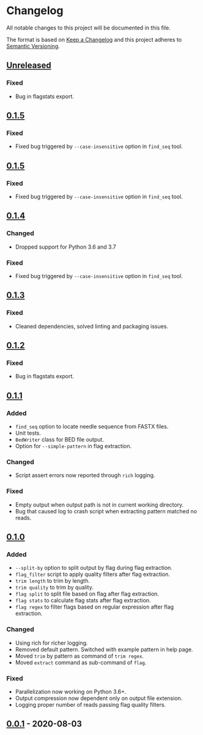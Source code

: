 # Changelog
All notable changes to this project will be documented in this file.

The format is based on [Keep a Changelog](http://keepachangelog.com/en/1.0.0/)
and this project adheres to [Semantic Versioning](http://semver.org/spec/v2.0.0.html).

## [Unreleased]
### Fixed
- Bug in flagstats export.

## [0.1.5]
### Fixed
- Fixed bug triggered by `--case-insensitive` option in `find_seq` tool.

## [0.1.5]
### Fixed
- Fixed bug triggered by `--case-insensitive` option in `find_seq` tool.

## [0.1.4]
### Changed
- Dropped support for Python 3.6 and 3.7

### Fixed
- Fixed bug triggered by `--case-insensitive` option in `find_seq` tool.

## [0.1.3]
### Fixed
- Cleaned dependencies, solved linting and packaging issues.

## [0.1.2]
### Fixed
- Bug in flagstats export.

## [0.1.1]
### Added
- `find_seq` option to locate needle sequence from FASTX files.
- Unit tests.
- `BedWriter` class for BED file output.
- Option for `--simple-pattern` in flag extraction.

### Changed
- Script assert errors now reported through `rich` logging.

### Fixed
- Empty output when output path is not in current working directory.
- Bug that caused log to crash script when extracting pattern matched no reads.

## [0.1.0]
### Added
- `--split-by` option to split output by flag during flag extraction.
- `flag_filter` script to apply quality filters after flag extraction.
- `trim length` to trim by length.
- `trim quality` to trim by quality.
- `flag split` to split file based on flag after flag extraction.
- `flag stats` to calculate flag stats after flag extraction.
- `flag regex` to filter flags based on regular expression after flag extraction.

### Changed
- Using rich for richer logging.
- Removed default pattern. Switched with example pattern in help page.
- Moved `trim` by pattern as command of `trim regex`.
- Moved `extract` command as sub-command of `flag`.

### Fixed
- Parallelization now working on Python 3.6+.
- Output compression now dependent only on output file extension.
- Logging proper number of reads passing flag quality filters.


## [0.0.1] - 2020-08-03

[Unreleased]: https://github.com/ggirelli/fastx-barber/tree/dev  
[0.1.5]: https://github.com/ggirelli/fastx-barber/releases/tag/v0.1.5  
[0.1.4]: https://github.com/ggirelli/fastx-barber/releases/tag/v0.1.4  
[0.1.3]: https://github.com/ggirelli/fastx-barber/releases/tag/v0.1.3  
[0.1.2]: https://github.com/ggirelli/fastx-barber/releases/tag/v0.1.2  
[0.1.1]: https://github.com/ggirelli/fastx-barber/releases/tag/v0.1.1  
[0.1.0]: https://github.com/ggirelli/fastx-barber/releases/tag/v0.1.0  
[0.0.1]: https://github.com/ggirelli/fastx-barber/releases/tag/v0.0.1  
